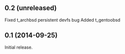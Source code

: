 0.2 (unreleased)
----------------

Fixed t_archbsd persistent devfs bug
Added t_gentoobsd


0.1 (2014-09-25)
----------------

Initial release.
